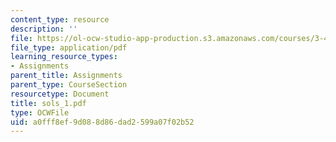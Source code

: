 ```yaml
---
content_type: resource
description: ''
file: https://ol-ocw-studio-app-production.s3.amazonaws.com/courses/3-45-magnetic-materials-spring-2004/a0fff8ef9d088d86dad2599a07f02b52_sols_1.pdf
file_type: application/pdf
learning_resource_types:
- Assignments
parent_title: Assignments
parent_type: CourseSection
resourcetype: Document
title: sols_1.pdf
type: OCWFile
uid: a0fff8ef-9d08-8d86-dad2-599a07f02b52
---
```

